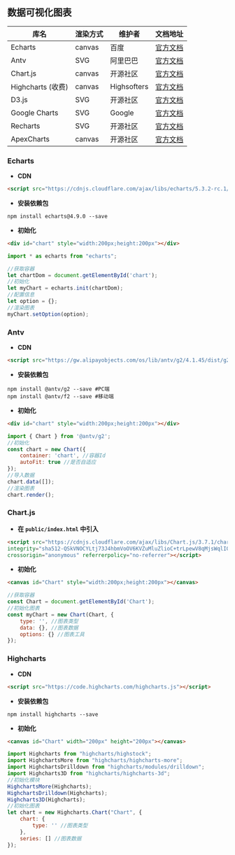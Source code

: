 ## 数据可视化图表

| 库名              | 渲染方式 | 维护者      | 文档地址                                             |
| ----------------- | -------- | ----------- | ---------------------------------------------------- |
| Echarts           | canvas   | 百度        | [官方文档](https://echarts.apache.org/zh/index.html) |
| Antv              | SVG      | 阿里巴巴    | [官方文档](https://antv.vision/zh)                   |
| Chart.js          | canvas   | 开源社区    | [官方文档](https://www.chartjs.org/)                 |
| Highcharts (收费) | canvas   | Highsofters | [官方文档](https://www.highcharts.com/)              |
| D3.js             | SVG      | 开源社区    | [官方文档](https://d3js.org/)                        |
| Google Charts     | SVG      | Google      | [官方文档](https://developers.google.com/chart)      |
| Recharts          | SVG      | 开源社区    | [官方文档](https://recharts.org/zh-CN/)              |
| ApexCharts        | canvas   | 开源社区    | [官方文档](https://apexcharts.com/)                  |

### Echarts

- **CDN**

```html
<script src="https://cdnjs.cloudflare.com/ajax/libs/echarts/5.3.2-rc.1/echarts.min.js"></script>
```

- **安装依赖包**

```shell
npm install echarts@4.9.0 --save
```

- **初始化**

```html
<div id="chart" style="width:200px;height:200px"></div>
```

```js
import * as echarts from "echarts";

//获取容器
let chartDom = document.getElementById('chart');
//初始化
let myChart = echarts.init(chartDom);
//配置信息
let option = {};
//渲染图表
myChart.setOption(option);
```

### Antv

- **CDN**

```html
<script src="https://gw.alipayobjects.com/os/lib/antv/g2/4.1.45/dist/g2.min.js"></script>
```

- **安装依赖包**

```shell
npm install @antv/g2 --save #PC端
npm install @antv/f2 --save #移动端
```

- **初始化**

```html
<div id="chart" style="width:200px;height:200px"></div>
```

```js
import { Chart } from '@antv/g2';
//初始化
const chart = new Chart({
    container: 'chart', //容器Id
    autoFit: true //是否自适应
});
//导入数据
chart.data([]);
//渲染图表
chart.render();
```

### Chart.js

- **在 `public/index.html` 中引入**

```html
<script src="https://cdnjs.cloudflare.com/ajax/libs/Chart.js/3.7.1/chart.min.js"
integrity="sha512-QSkVNOCYLtj73J4hbmVoOV6KVZuMluZlioC+trLpewV8qMjsWqlIQvkn1KGX2StWvPMdWGBqim1xlC8krl1EKQ=="
crossorigin="anonymous" referrerpolicy="no-referrer"></script>
```

- **初始化**

```html
<canvas id="Chart" style="width:200px;height:200px"></canvas>
```

```js
//获取容器
const Chart = document.getElementById('Chart');
//初始化图表
const myChart = new Chart(Chart, {
    type: '', //图表类型
    data: {}, //图表数据
    options: {} //图表工具
});
```

### Highcharts

- **CDN**

```html
<script src="https://code.highcharts.com/highcharts.js"></script>
```

- **安装依赖包**

```shell
npm install highcharts --save
```

- **初始化**

```html
<canvas id="Chart" width="200px" height="200px"></canvas>
```

```js
import Highcharts from "highcharts/highstock";
import HighchartsMore from "highcharts/highcharts-more";
import HighchartsDrilldown from "highcharts/modules/drilldown";
import Highcharts3D from "highcharts/highcharts-3d";
//初始化模块
HighchartsMore(Highcharts);
HighchartsDrilldown(Highcharts);
Highcharts3D(Highcharts);
//初始化图表
let chart = new Highcharts.Chart("Chart", {
    chart: {
    	type: '' //图表类型
    },
    series: [] //图表数据
});
```

